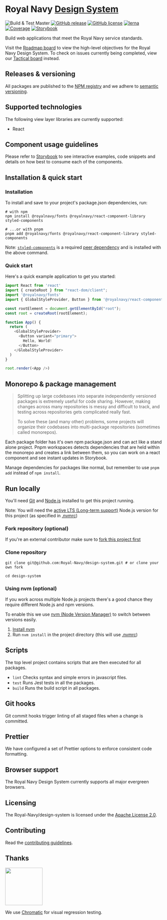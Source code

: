 # Royal Navy [Design System](https://design-system.navy.digital.mod.uk/)

![Build & Test Master](https://github.com/Royal-Navy/design-system/actions/workflows/build_and_test.yml/badge.svg)
[![GitHub release](https://img.shields.io/github/release/royal-navy/design-system.svg)](https://github.com/Royal-Navy/design-system/releases) [![GitHub license](https://img.shields.io/badge/license-Apache%202-blue.svg)](https://github.com/design-system/blob/master/LICENSE) [![lerna](https://img.shields.io/badge/maintained%20with-lerna-cc00ff.svg)](https://lerna.js.org/) [![Coverage](https://sonarcloud.io/api/project_badges/measure?project=royal-navy_design-system&metric=coverage)](https://sonarcloud.io/dashboard?id=royalnavy_design-system) [![Storybook](https://cdn.jsdelivr.net/gh/storybookjs/brand@master/badge/badge-storybook.svg)](http://storybook.design-system.navy.digital.mod.uk)

Build web applications that meet the Royal Navy service standards.

Visit the [Roadmap board](https://github.com/Royal-Navy/design-system/projects/7) to view the high-level objectives for the Royal Navy Design System. To check on issues currently being completed, view our [Tactical board](https://github.com/Royal-Navy/design-system/projects/6) instead.

## Releases & versioning

All packages are published to the [NPM registry](https://www.npmjs.com/search?q=%40royalnavy) and we adhere to [semantic versioning](https://semver.org/).

## Supported technologies

The following view layer libraries are currently supported:

- React

## Component usage guidelines

Please refer to [Storybook](http://storybook.design-system.navy.digital.mod.uk/) to see interactive examples, code snippets and details on how best to consume each of the components.

## Installation & quick start

### Installation

To install and save to your project's package.json dependencies, run:

```
# with npm
npm install @royalnavy/fonts @royalnavy/react-component-library styled-components

# ...or with pnpm
pnpm add @royalnavy/fonts @royalnavy/react-component-library styled-components
```

Note: [`styled-components`](https://styled-components.com/) is a required [peer dependency](https://nodejs.org/en/blog/npm/peer-dependencies/) and is installed with the above command.

### Quick start

Here's a quick example application to get you started:

```javascript
import React from 'react'
import { createRoot } from "react-dom/client";
import '@royalnavy/fonts'
import { GlobalStyleProvider, Button } from '@royalnavy/react-component-library'

const rootElement = document.getElementById("root");
const root = createRoot(rootElement);

function App() {
  return (
    <GlobalStyleProvider>
      <Button variant="primary">
        Hello, World!
      </Button>
    </GlobalStyleProvider>
  )
}

root.render(<App />)
```

## Monorepo & package management

> Splitting up large codebases into separate independently versioned packages is extremely useful for code sharing. However, making changes across many repositories is messy and difficult to track, and testing across repositories gets complicated really fast.
>
> To solve these (and many other) problems, some projects will organize their codebases into multi-package repositories (sometimes called monorepos).

Each package folder has it's own npm package.json and can act like a stand alone project. Pnpm workspaces detects dependencies that are held within the monorepo and creates a link between them, so you can work on a react component and see instant updates in Storybook.

Manage dependencies for packages like normal, but remember to use `pnpm add` instead of `npm install`.

## Run locally

You'll need [Git](https://help.github.com/articles/set-up-git/) and [Node.js](https://nodejs.org/en/) installed to get this project running.

Note: You will need the [active LTS (Long-term support)](https://github.com/nodejs/Release#release-schedule) Node.js version for this project (as specified in [.nvmrc](./.nvmrc))

### Fork repository (optional)

If you're an external contributor make sure to [fork this project first](https://help.github.com/articles/fork-a-repo/)

### Clone repository

```
git clone git@github.com:Royal-Navy/design-system.git # or clone your own fork

cd design-system
```

### Using nvm (optional)

If you work across multiple Node.js projects there's a good chance they require different Node.js and npm versions.

To enable this we use [nvm (Node Version Manager)](https://github.com/creationix/nvm) to switch between versions easily.

1. [Install nvm](https://github.com/creationix/nvm#installation)
2. Run `nvm install` in the project directory (this will use [.nvmrc](./.nvmrc))

## Scripts

The top level project contains scripts that are then executed for all packages.

- `lint` Checks syntax and simple errors in javascript files.
- `test` Runs Jest tests in all the packages.
- `build` Runs the build script in all packages.

## Git hooks

Git commit hooks trigger linting of all staged files when a change is committed.

## Prettier

We have configured a set of Prettier options to enforce consistent code formatting.

## Browser support

The Royal Navy Design System currently supports all major evergreen browsers.

## Licensing

The Royal-Navy/design-system is licensed under the [Apache License 2.0](https://github.com/Royal-Navy/design-system/blob/master/LICENSE).

## Contributing

Read the [contributing guidelines](docs/contributing.md).

## Thanks

<a href="https://www.chromaticqa.com/"><img src="https://cdn-images-1.medium.com/v2/size:147:36:false:true/extend:true:nowe:74:18/bg:ffffff/1*oHHjTjInDOBxIuYHDY2gFA.png" width="120"/></a>

We use [Chromatic](https://www.chromaticqa.com/) for visual regression testing.
